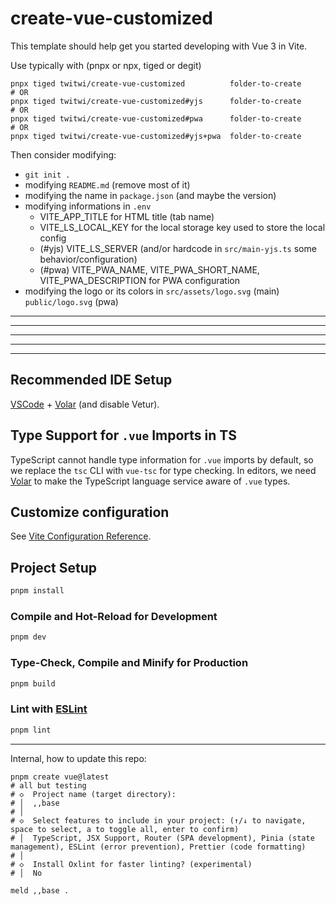 # create-vue-customized

This template should help get you started developing with Vue 3 in Vite.

Use typically with (pnpx or npx, tiged or degit)

```
pnpx tiged twitwi/create-vue-customized          folder-to-create
# OR
pnpx tiged twitwi/create-vue-customized#yjs      folder-to-create
# OR
pnpx tiged twitwi/create-vue-customized#pwa      folder-to-create
# OR
pnpx tiged twitwi/create-vue-customized#yjs+pwa  folder-to-create
```

Then consider modifying:

- `git init .`
- modifying `README.md` (remove most of it)
- modifying the name in `package.json` (and maybe the version)
- modifying informations in `.env`
  - VITE_APP_TITLE for HTML title (tab name)
  - VITE_LS_LOCAL_KEY for the local storage key used to store the local config
  - (#yjs) VITE_LS_SERVER (and/or hardcode in `src/main-yjs.ts` some behavior/configuration)
  - (#pwa) VITE_PWA_NAME, VITE_PWA_SHORT_NAME, VITE_PWA_DESCRIPTION for PWA configuration
- modifying the logo or its colors in `src/assets/logo.svg` (main) `public/logo.svg` (pwa)

---

---

---

---

---

## Recommended IDE Setup

[VSCode](https://code.visualstudio.com/) + [Volar](https://marketplace.visualstudio.com/items?itemName=Vue.volar) (and disable Vetur).

## Type Support for `.vue` Imports in TS

TypeScript cannot handle type information for `.vue` imports by default, so we replace the `tsc` CLI with `vue-tsc` for type checking. In editors, we need [Volar](https://marketplace.visualstudio.com/items?itemName=Vue.volar) to make the TypeScript language service aware of `.vue` types.

## Customize configuration

See [Vite Configuration Reference](https://vite.dev/config/).

## Project Setup

```sh
pnpm install
```

### Compile and Hot-Reload for Development

```sh
pnpm dev
```

### Type-Check, Compile and Minify for Production

```sh
pnpm build
```

### Lint with [ESLint](https://eslint.org/)

```sh
pnpm lint
```

---

Internal, how to update this repo:

```
pnpm create vue@latest
# all but testing
# ◇  Project name (target directory):
# │  ,,base
# │
# ◇  Select features to include in your project: (↑/↓ to navigate, space to select, a to toggle all, enter to confirm)
# │  TypeScript, JSX Support, Router (SPA development), Pinia (state management), ESLint (error prevention), Prettier (code formatting)
# │
# ◇  Install Oxlint for faster linting? (experimental)
# │  No

meld ,,base .
```
